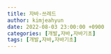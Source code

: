 ```yaml
---
title: 자바-쓰레드
author: kimjeahyun
date: 2022-08-03 23:00:00 +0900
categories: [개발,자바,자바기초]
tags: [개발,자바,자바기초]
---
```


